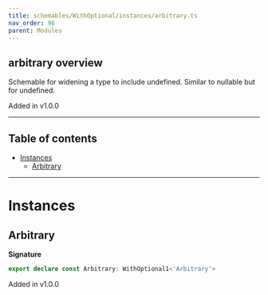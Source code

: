 ```yaml
---
title: schemables/WithOptional/instances/arbitrary.ts
nav_order: 96
parent: Modules
---
```


## arbitrary overview

Schemable for widening a type to include undefined. Similar to nullable but for undefined.

Added in v1.0.0

---

<h2 class="text-delta">Table of contents</h2>

- [Instances](#instances)
  - [Arbitrary](#arbitrary)

---

# Instances

## Arbitrary

**Signature**

```ts
export declare const Arbitrary: WithOptional1<'Arbitrary'>
```

Added in v1.0.0
